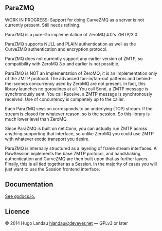 ParaZMQ
-------

WORK IN PROGRESS: Support for doing CurveZMQ as a server is not currently present. Still needs refining.

ParaZMQ is a pure-Go implementation of ZeroMQ 4.0's ZMTP/3.0.

ParaZMQ supports NULL and PLAIN authentication as well as the CurveZMQ authentication and encryption protocol.

ParaZMQ does not currently support any earlier version of ZMTP, so compatibility with ZeroMQ 3.x and earlier is not possible.

ParaZMQ is NOT an implementation of ZeroMQ; it is an implementation only of the ZMTP protocol. The advanced fan-in/fan-out patterns and behind-the-scenes concurrency used by ZeroMQ are not present. In fact, this library launches no goroutines at all. You call Send, a ZMTP message is synchronously sent. You call Receive, a ZMTP message is synchronously received. Use of concurrency is completely up to the caller.

Each ParaZMQ session corresponds to an underlying (TCP) stream. If the stream is closed for whatever reason, so is the session. So this library is much lower level than ZeroMQ.

Since ParaZMQ is built on net.Conn, you can actually run ZMTP across anything supporting that interface, so unlike ZeroMQ you could use ZMTP with whatever exotic transport you desire.

ParaZMQ is internally structured as a layering of frame stream interfaces. A RawSession implements the base ZMTP protocol, and handshaking, authentication and CurveZMQ are then built upon that as further layers. Finally, this is all tied together as a Session. In the majority of cases you will just want to use the Session frontend interface.

Documentation
-------------

[See godocs.io.](http://godocs.io/github.com/hlandau/parazmq)


Licence
-------
© 2014 Hugo Landau <hlandau@devever.net> — GPLv3 or later
